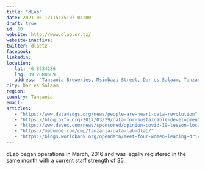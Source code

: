 ```yaml
---
title: "dLab"
date: 2021-06-12T15:35:07-04:00
draft: true
id: 60
website: http://www.dlab.or.tz/
website-inactive: 
twitter: dlabtz
facebook: 
linkedin: 
location: 
   lat: -6.8234286
   lng: 39.2680669
   address: "Tanzania Breweries, Msimbazi Street, Dar es Salaam, Tanzania"
city: Dar es Salaam
region: 
country: Tanzania
email: 
articles:
   - "https://www.data4sdgs.org/news/people-are-heart-data-revolution"
   - "https://blog.okfn.org/2017/03/29/data-for-sustainable-development-celebrates-open-data-day/"
   - "https://www.devex.com/news/sponsored/opinion-covid-19-lesson-local-data-skills-matter-98910"
   - "https://mabumbe.com/cmp/tanzania-data-lab-dlab/"
   - "https://blogs.worldbank.org/opendata/meet-four-women-leading-drive-open-data-africa"
---
```

dLab began operations in March, 2016 and was legally registered in the same month with a current staff strength of 35.  
